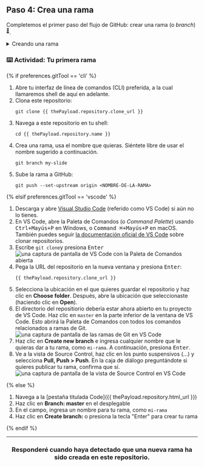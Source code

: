 ## Paso 4: Crea una rama

Completemos el primer paso del flujo de GitHub: crear una rama (o _branch_) <sup>[:book:](https://help.github.com/articles/github-glossary/#branch)</sup>.

<details><summary>Creando una rama</summary>

## Creando una rama

:tv: [Video: Ramas](https://www.youtube.com/watch?v=xgQmu81G1yY)

Acabas de aprender cómo crear una rama—el primer paso del flujo de GitHub. 

Las ramas son una parte importante del flujo de GitHub porque nos permite separar nuestro trabajo de la rama principal o `master`. En otras palabras, el trabajo de todos está a salvo mientras aportas contribuciones. 

### Tips para usar ramas
Un solo proyecto puede tener cientos de ramas, cada una sugiriendo un nuevo cambio a la rama principal o `master`.

La mejor manera de mantener tus ramas organizadas en un equipo es mantenerlas concisas y efímeras. En otras palabras, una sola rama debería representar solamente una nueva característica o una corrección de errores. Esto permite que haya menos confusión entre colaboradores cuando las ramas solamente están activas por unos días antes de que sean fusionadas <sup>[:book:](https://help.github.com/articles/github-glossary/#merge)</sup> con la rama principal o `master`.  

<hr>
</details>

### :keyboard: Actividad: Tu primera rama

{% if preferences.gitTool == 'cli' %}
1. Abre tu interfaz de línea de comandos (CLI) preferida, a la cual llamaremos shell de aquí en adelante. 
1. Clona este repositorio:
      ```shell
      git clone {{ thePayload.repository.clone_url }}
      ```
1. Navega a este repositorio en tu shell:
      ```shell
      cd {{ thePayload.repository.name }}
      ```
1. Crea una rama, usa el nombre que quieras. Siéntete libre de usar el nombre sugerido a continuación.  
      ```shell
      git branch my-slide
      ```
1. Sube la rama a GitHub:
      ```
      git push --set-upstream origin <NOMBRE-DE-LA-RAMA>
      ```

{% elsif preferences.gitTool == 'vscode' %}
1. Descarga y abre [Visual Studio Code](https://code.visualstudio.com/Download) (referido como VS Code) si aún no lo tienes.
1. En VS Code, abre la Paleta de Comandos (o _Command Palette_) usando <kbd>Ctrl+Mayús+P</kbd> en Windows, o <kbd>Command ⌘+Mayús+P</kbd> en macOS. También puedes seguir [la documentación oficial de VS Code](https://code.visualstudio.com/docs/editor/versioncontrol#_cloning-a-repository) sobre clonar repositorios.
1. Escribe `git clone`y presiona <kbd>Enter</kbd>
      ![una captura de pantalla de VS Code con la Paleta de Comandos abierta](https://user-images.githubusercontent.com/16547949/53639288-bcf9ec80-3bf6-11e9-9d18-d97167168248.png)
1. Pega la URL del repositorio en la nueva ventana y presiona <kbd>Enter</kbd>:
      ```shell
      {{ thePayload.repository.clone_url }}
      ```
1. Selecciona la ubicación en el que quieres guardar el repositorio y haz clic en **Choose folder**. Después, abre la ubicación que seleccionaste (haciendo clic en **Open**).  
1. El directorio del repositiorio debería estar ahora abierto en tu proyecto de VS Code. Haz clic en `master` en la parte inferior de la ventana de VS Code. Esto abrirá la Paleta de Comandos con todos los comandos relacionados a ramas de Git. 
      ![una captura de pantalla de las ramas de Git en VS Code](https://user-images.githubusercontent.com/16547949/53639606-adc76e80-3bf7-11e9-98ac-bd41ae2b40db.png)
1. Haz clic en **Create new branch** e ingresa cualquier nombre que le quieras dar a tu rama, como `mi-rama`. A continuación, presiona <kbd>Enter</kbd>.
1. Ve a la vista de Source Control, haz clic en los punto suspensivos (...) y selecciona **Pull, Push > Push**. En la caja de diálogo preguntándote si quieres publicar tu rama, confirma que sí.
      ![una captura de pantalla de la vista de Source Control en VS Code](https://user-images.githubusercontent.com/16547949/53640015-ee73b780-3bf8-11e9-8c90-be9022b9555a.png)

{% else %}

1. Navega a la  [pestaña titulada Code]({{ thePayload.repository.html_url }})
2. Haz clic en **Branch: master** en el desplegable
3. En el campo, ingresa un nombre para tu rama, como `mi-rama`
4. Haz clic en **Create branch: <nombre>** o presiona la tecla "Enter" para crear tu rama

{% endif %}
<hr>
<h3 align="center">Responderé cuando haya detectado que una nueva rama ha sido creada en este repositorio.</h3>